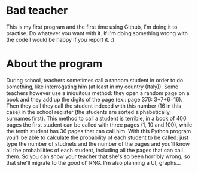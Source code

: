 # Bad teacher
This is my first program and the first time using Github, I'm doing it to practise. Do whatever you want with it. If I'm doing something wrong with the code I would be happy if you report it. :)
# About the program
During school, teachers sometimes call a random student in order to do something, like interrogating him (at least in my country (Italy)). Some teachers however use a iniquitous method: they open a random page on a book and they add up the digits of the page (ex.: page 376: 3+7+6=16). Then they call they call the student indexed with this number (16 in this case) in the school register (the students are sorted alphabetically, surnames first).
This method to call a student is terrible, in a book of 400 pages the first student can be called with three pages (1, 10 and 100), while the tenth student has 36 pages that can call him.
With this Python program you'll be able to calculate the probability of each student to be called: just type the number of studnets and the number of the pages and you'll know all the probabilities of each student, including all the pages that can call them. So you can show your teacher that she's so been horribly wrong, so that she'll migrate to the good ol' RNG.
I'm also planning a UI, graphs...
